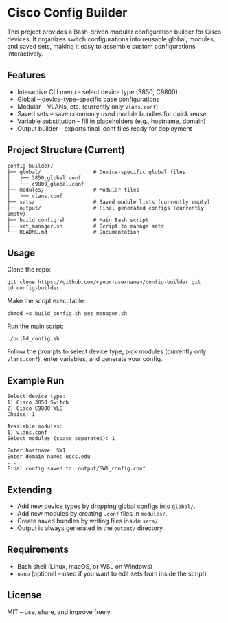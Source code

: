 
# Cisco Config Builder

This project provides a Bash-driven modular configuration builder for Cisco devices.
It organizes switch configurations into reusable global, modules, and saved sets, making it easy to assemble custom configurations interactively.

## Features

- Interactive CLI menu – select device type (3850, C9800)
- Global – device-type–specific base configurations
- Modular – VLANs, etc. (currently only `vlans.conf`)
- Saved sets – save commonly used module bundles for quick reuse
- Variable substitution – fill in placeholders (e.g., hostname, domain)
- Output builder – exports final .conf files ready for deployment

## Project Structure (Current)

    config-builder/
    ├── global/                 # Device-specific global files
    │   ├── 3850_global.conf
    │   └── c9800_global.conf
    ├── modules/                # Modular files
    │   └── vlans.conf
    ├── sets/                   # Saved module lists (currently empty)
    ├── output/                 # Final generated configs (currently empty)
    ├── build_config.sh         # Main Bash script
    ├── set_manager.sh          # Script to manage sets
    └── README.md               # Documentation


## Usage

Clone the repo:

    git clone https://github.com/<your-username>/config-builder.git
    cd config-builder

Make the script executable:

    chmod +x build_config.sh set_manager.sh

Run the main script:

    ./build_config.sh

Follow the prompts to select device type, pick modules (currently only `vlans.conf`), enter variables, and generate your config.

## Example Run

    Select device type:
    1) Cisco 3850 Switch
    2) Cisco C9800 WLC
    Choice: 1

    Available modules:
    1) vlans.conf
    Select modules (space separated): 1

    Enter hostname: SW1
    Enter domain name: uccs.edu
    ...
    Final config saved to: output/SW1_config.conf

## Extending

- Add new device types by dropping global configs into `global/`.
- Add new modules by creating `.conf` files in `modules/`.
- Create saved bundles by writing files inside `sets/`.
- Output is always generated in the `output/` directory.

## Requirements

- Bash shell (Linux, macOS, or WSL on Windows)
- `nano` (optional – used if you want to edit sets from inside the script)

## License

MIT – use, share, and improve freely.
